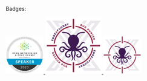 <!--### Hi there 👋 -->

<!--
**aaronLFEdge/aaronLFEdge** is a ✨ _special_ ✨ repository because its `README.md` (this file) appears on your GitHub profile.

Here are some ideas to get you started:

- 🔭 I’m currently working on ...
- 🌱 I’m currently learning ...
- 👯 I’m looking to collaborate on ...
- 🤔 I’m looking for help with ...
- 💬 Ask me about ...
- 📫 How to reach me: ...
- 😄 Pronouns: ...
- ⚡ Fun fact: ...
-->
Badges:

<a href="https://www.youracclaim.com/badges/a2eaa1c1-85e2-4c54-98b6-453cf9a2c355/public_url">
  <img src="LF_Events20_DigitalBadges_FNL_ONES_NA_Speaker.png" width="100" height="100" />
</a>

<a href="https://www.edgexfoundry.org/">
  <img src="EdgeEx_BugHunter_v2-01.png" width="150" height="150" title="EdgeX Bug Hunter 150x150"/>
</a>
<a href="https://docs.edgexfoundry.org/1.3/">
  <img src="EdgeEx_BugHunter_v2-02.png" width="100" height="100" title="EdgeX Bug Hunter 100x100"/>
</a>
